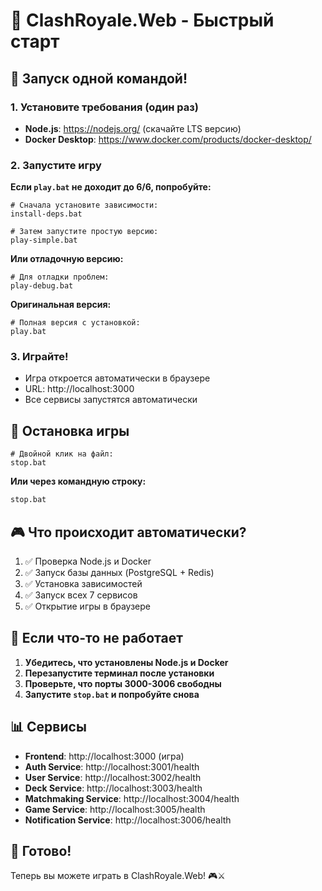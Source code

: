 # 🚀 ClashRoyale.Web - Быстрый старт

## 🎯 Запуск одной командой!

### 1. Установите требования (один раз)
- **Node.js**: https://nodejs.org/ (скачайте LTS версию)
- **Docker Desktop**: https://www.docker.com/products/docker-desktop/

### 2. Запустите игру

**Если `play.bat` не доходит до 6/6, попробуйте:**

```batch
# Сначала установите зависимости:
install-deps.bat

# Затем запустите простую версию:
play-simple.bat
```

**Или отладочную версию:**
```batch
# Для отладки проблем:
play-debug.bat
```

**Оригинальная версия:**
```batch
# Полная версия с установкой:
play.bat
```

### 3. Играйте!
- Игра откроется автоматически в браузере
- URL: http://localhost:3000
- Все сервисы запустятся автоматически

## 🛑 Остановка игры

```batch
# Двойной клик на файл:
stop.bat
```

**Или через командную строку:**
```cmd
stop.bat
```

## 🎮 Что происходит автоматически?

1. ✅ Проверка Node.js и Docker
2. ✅ Запуск базы данных (PostgreSQL + Redis)
3. ✅ Установка зависимостей
4. ✅ Запуск всех 7 сервисов
5. ✅ Открытие игры в браузере

## 🔧 Если что-то не работает

1. **Убедитесь, что установлены Node.js и Docker**
2. **Перезапустите терминал после установки**
3. **Проверьте, что порты 3000-3006 свободны**
4. **Запустите `stop.bat` и попробуйте снова**

## 📊 Сервисы

- **Frontend**: http://localhost:3000 (игра)
- **Auth Service**: http://localhost:3001/health
- **User Service**: http://localhost:3002/health
- **Deck Service**: http://localhost:3003/health
- **Matchmaking Service**: http://localhost:3004/health
- **Game Service**: http://localhost:3005/health
- **Notification Service**: http://localhost:3006/health

## 🎯 Готово!

Теперь вы можете играть в ClashRoyale.Web! 🎮⚔️
